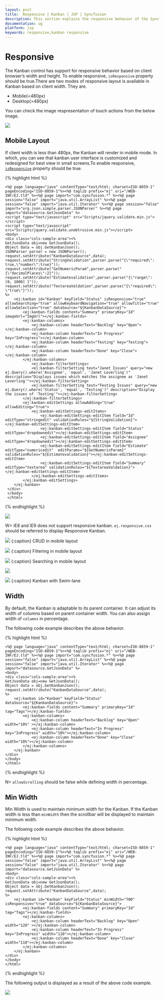 ```yaml
---
layout: post
title:  Responsive | Kanban | JSP | Syncfusion
description: This section explains the responsive behavior of the Syncfusion JSP Kanban component based on the client browser width and height.
documentation: ug
platform: jsp
keywords: responsive,kanban responsive
---
```


# Responsive

The Kanban control has support for responsive behavior based on client browser’s width and height. To enable responsive, `isResponsive` property should be true.There are two modes of responsive layout is available in Kanban based on client width. They are.

* Mobile(<480px)
* Desktop(>480px)

You can check the image respresentation of touch actions from the below image.

![](Responsive_images/KanbanOverlayImage.png)

## Mobile Layout

If client width is less than 480px, the Kanban will render in mobile mode. In which, you can see that kanban user interface is customized and redesigned for best view in small screens.To enable responsive, [`isResponsive`](https://help.syncfusion.com/api/js/ejkanban#members:isresponsive) property should be true.

{% highlight html %}

    <%@ page language="java" contentType="text/html; charset=ISO-8859-1"
    pageEncoding="ISO-8859-1"%><%@ taglib prefix="ej" uri="/WEB-INF/EJ.tld" %><%@ page import="com.syncfusion.*" %><%@ page session="false" import="java.util.ArrayList" %><%@ page session="false" import="java.util.Iterator" %><%@ page session="false" import="org.json.simple.parser.JSONParser" %><%@ page import="datasource.GetJsonData" %>
    <script type="text/javascript" src="Scripts/jquery.validate.min.js"></script>
    <script type="text/javascript" src="Scripts/jquery.validate.unobtrusive.min.js"></script>
    <body>
	<div class="cols-sample-area"><%
    GetJsonData obj=new GetJsonData();
    Object data = obj.GetKanbanJson();
    JSONParser parser = new JSONParser();
    request.setAttribute("KanbanDataSource",data);
	request.setAttribute("StringValidation",parser.parse("{\"required\": true,\"number\":true}"));
	request.setAttribute("GetNumericParam",parser.parse("{\"decimalPlaces\":2}"));
	request.setAttribute("Estimatevalidation",parser.parse("{\"range\": [0, 1000] }"));
	request.setAttribute("TextareaValdation",parser.parse("{\"required\": \"true\"}"));
    %>
		<ej:kanban id="Kanban" keyField="Status" isResponsive="true" allowSearching="true" allowKeyboardNavigation="true" allowTitle="true" allowSelection="true" dataSource="${KanbanDataSource}">
			<ej:kanban-fields content="Summary" primaryKey="Id" imageUrl="ImgUrl"></ej:kanban-fields>
			<ej:kanban-columns>
				<ej:kanban-column headerText="Backlog" key="Open"></ej:kanban-column>
				<ej:kanban-column headerText="In Progress" key="InProgress"></ej:kanban-column>
				<ej:kanban-column headerText="Testing" key="Testing"></ej:kanban-column>
				<ej:kanban-column headerText="Done" key="Close"></ej:kanban-column>
			</ej:kanban-columns>
				<ej:kanban-filterSettings>
				<ej:kanban-filterSetting text="Janet Issues" query="new ej.Query().where('Assignee', 'equal', 'Janet Leverling')" description="Displays issues which matches the assignee as 'Janet Leverling'"></ej:kanban-filterSetting>
				<ej:kanban-filterSetting text="Testing Issues" query="new ej.Query().where('Status', 'equal', 'Testing')" description="Display the issues of 'Testing'"></ej:kanban-filterSetting>
			</ej:kanban-filterSettings>
			<ej:kanban-editSettings allowAdding="true" allowEditing="true">
				<ej:kanban-editSettings-editItems>
					<ej:kanban-editSettings-editItem field="Id" editType="stringedit" validationRules="${StringValidation}"></ej:kanban-editSettings-editItem>
					<ej:kanban-editSettings-editItem field="Status" editType="dropdownedit"></ej:kanban-editSettings-editItem>
					<ej:kanban-editSettings-editItem field="Assignee" editType="dropdownedit"></ej:kanban-editSettings-editItem>
					<ej:kanban-editSettings-editItem field="Estimate" editType="numericedit"  editParams="${GetNumericParam}" validationRules="${Estimatevalidation}"></ej:kanban-editSettings-editItem>
					<ej:kanban-editSettings-editItem field="Summary" editType="textarea" validationRules="${TextareaValdation}"></ej:kanban-editSettings-editItem>
				</ej:kanban-editSettings-editItems>
			</ej:kanban-editSettings>
		</ej:kanban>
	 </div>
     </body>
     </html>

{% endhighlight %}

![](Responsive_images/Responsive_img2.png)


W> IE8 and IE9 does not support responsive kanban. `ej.responsive.css` should be referred to display Responsive Kanban.

![](Responsive_images/Responsive_img3.png)
{:caption}
CRUD in mobile layout

![](Responsive_images/Responsive_img4.png)
{:caption}
Filtering in mobile layout

![](Responsive_images/Responsive_img5.png)
{:caption}
Searching in mobile layout

![](Responsive_images/Responsive_img6.png)

![](Responsive_images/Responsive_img7.png)
{:caption}
Kanban with Swim-lane

## Width

By default, the Kanban is adaptable to its parent container. It can adjust its width of columns based on parent container width. You can also assign width of `columns` in percentage. 

The following code example describes the above behavior.


{% highlight html %}

    <%@ page language="java" contentType="text/html; charset=ISO-8859-1"
    pageEncoding="ISO-8859-1"%><%@ taglib prefix="ej" uri="/WEB-INF/EJ.tld" %><%@ page import="com.syncfusion.*" %><%@ page session="false" import="java.util.ArrayList" %><%@ page session="false" import="java.util.Iterator" %><%@ page import="datasource.GetJsonData" %>
    <body>
	<div class="cols-sample-area"><%
    GetJsonData obj=new GetJsonData();
    Object data = obj.GetKanbanJson();
    request.setAttribute("KanbanDataSource",data);
    %>
		<ej:kanban id="Kanban" keyField="Status" dataSource="${KanbanDataSource}">
			<ej:kanban-fields content="Summary" primaryKey="Id" tag="Tags"></ej:kanban-fields>
			<ej:kanban-columns>
				<ej:kanban-column headerText="Backlog" key="Open" width="10%" ></ej:kanban-column>
				<ej:kanban-column headerText="In Progress" key="InProgress" width="10%"></ej:kanban-column>
				<ej:kanban-column headerText="Done" key="Close" width="10%"></ej:kanban-column>
			</ej:kanban-columns>
		</ej:kanban>
	</div>
    </body>
    </html>

{% endhighlight %}

N> `allowScrolling` should be false while defining width in percentage.

## Min Width

Min Width is used to maintain minimum width for the Kanban. If the Kanban width is less than `minWidth` then the scrollbar will be displayed to maintain minimum width.

The following code example describes the above behavior.

{% highlight html %}

    <%@ page language="java" contentType="text/html; charset=ISO-8859-1"
    pageEncoding="ISO-8859-1"%><%@ taglib prefix="ej" uri="/WEB-INF/EJ.tld" %><%@ page import="com.syncfusion.*" %><%@ page session="false" import="java.util.ArrayList" %><%@ page session="false" import="java.util.Iterator" %><%@ page import="datasource.GetJsonData" %>
    <body>
	<div class="cols-sample-area"><%
    GetJsonData obj=new GetJsonData();
    Object data = obj.GetKanbanJson();
    request.setAttribute("KanbanDataSource",data);
    %>
		<ej:kanban id="Kanban" keyField="Status" minWidth="700" isResponsive="true" dataSource="${KanbanDataSource}">
			<ej:kanban-fields content="Summary" primaryKey="Id" tag="Tags"></ej:kanban-fields>
			<ej:kanban-columns>
				<ej:kanban-column headerText="Backlog" key="Open" width="120" ></ej:kanban-column>
				<ej:kanban-column headerText="In Progress" key="InProgress" width="110"></ej:kanban-column>
				<ej:kanban-column headerText="Done" key="Close" width="110"></ej:kanban-column>
			</ej:kanban-columns>
		</ej:kanban>
	</div>
    </body>
    </html>

{% endhighlight %}

The following output is displayed as a result of the above code example.

![](Responsive_images/responsive_img1.png)
